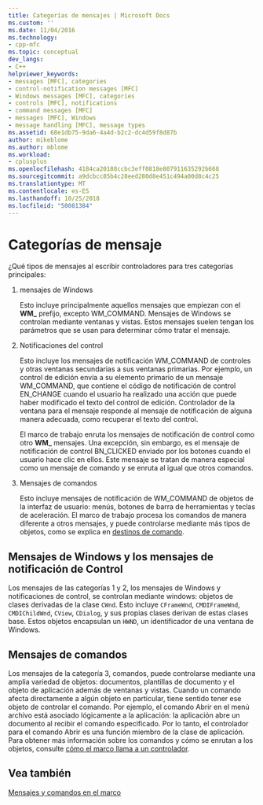 ```yaml
---
title: Categorías de mensajes | Microsoft Docs
ms.custom: ''
ms.date: 11/04/2016
ms.technology:
- cpp-mfc
ms.topic: conceptual
dev_langs:
- C++
helpviewer_keywords:
- messages [MFC], categories
- control-notification messages [MFC]
- Windows messages [MFC], categories
- controls [MFC], notifications
- command messages [MFC]
- messages [MFC], Windows
- message handling [MFC], message types
ms.assetid: 68e1db75-9da6-4a4d-b2c2-dc4d59f8d87b
author: mikeblome
ms.author: mblome
ms.workload:
- cplusplus
ms.openlocfilehash: 4184ca20188ccbc3eff0818e807911635292b668
ms.sourcegitcommit: a9dcbcc85b4c28eed280d8e451c494a00d8c4c25
ms.translationtype: MT
ms.contentlocale: es-ES
ms.lasthandoff: 10/25/2018
ms.locfileid: "50081384"
---
```

# <a name="message-categories"></a>Categorías de mensaje

¿Qué tipos de mensajes al escribir controladores para tres categorías principales:

1. mensajes de Windows

   Esto incluye principalmente aquellos mensajes que empiezan con el **WM_** prefijo, excepto WM_COMMAND. Mensajes de Windows se controlan mediante ventanas y vistas. Estos mensajes suelen tengan los parámetros que se usan para determinar cómo tratar el mensaje.

1. Notificaciones del control

   Esto incluye los mensajes de notificación WM_COMMAND de controles y otras ventanas secundarias a sus ventanas primarias. Por ejemplo, un control de edición envía a su elemento primario de un mensaje WM_COMMAND, que contiene el código de notificación de control EN_CHANGE cuando el usuario ha realizado una acción que puede haber modificado el texto del control de edición. Controlador de la ventana para el mensaje responde al mensaje de notificación de alguna manera adecuada, como recuperar el texto del control.

   El marco de trabajo enruta los mensajes de notificación de control como otro **WM_** mensajes. Una excepción, sin embargo, es el mensaje de notificación de control BN_CLICKED enviado por los botones cuando el usuario hace clic en ellos. Este mensaje se tratan de manera especial como un mensaje de comando y se enruta al igual que otros comandos.

1. Mensajes de comandos

   Esto incluye mensajes de notificación de WM_COMMAND de objetos de la interfaz de usuario: menús, botones de barra de herramientas y teclas de aceleración. El marco de trabajo procesa los comandos de manera diferente a otros mensajes, y puede controlarse mediante más tipos de objetos, como se explica en [destinos de comando](../mfc/command-targets.md).

##  <a name="_core_windows_messages_and_control.2d.notification_messages"></a> Mensajes de Windows y los mensajes de notificación de Control

Los mensajes de las categorías 1 y 2, los mensajes de Windows y notificaciones de control, se controlan mediante windows: objetos de clases derivadas de la clase `CWnd`. Esto incluye `CFrameWnd`, `CMDIFrameWnd`, `CMDIChildWnd`, `CView`, `CDialog`, y sus propias clases derivan de estas clases base. Estos objetos encapsulan un `HWND`, un identificador de una ventana de Windows.

##  <a name="_core_command_messages"></a> Mensajes de comandos

Los mensajes de la categoría 3, comandos, puede controlarse mediante una amplia variedad de objetos: documentos, plantillas de documento y el objeto de aplicación además de ventanas y vistas. Cuando un comando afecta directamente a algún objeto en particular, tiene sentido tener ese objeto de controlar el comando. Por ejemplo, el comando Abrir en el menú archivo está asociado lógicamente a la aplicación: la aplicación abre un documento al recibir el comando especificado. Por lo tanto, el controlador para el comando Abrir es una función miembro de la clase de aplicación. Para obtener más información sobre los comandos y cómo se enrutan a los objetos, consulte [cómo el marco llama a un controlador](../mfc/how-the-framework-calls-a-handler.md).

## <a name="see-also"></a>Vea también

[Mensajes y comandos en el marco](../mfc/messages-and-commands-in-the-framework.md)

